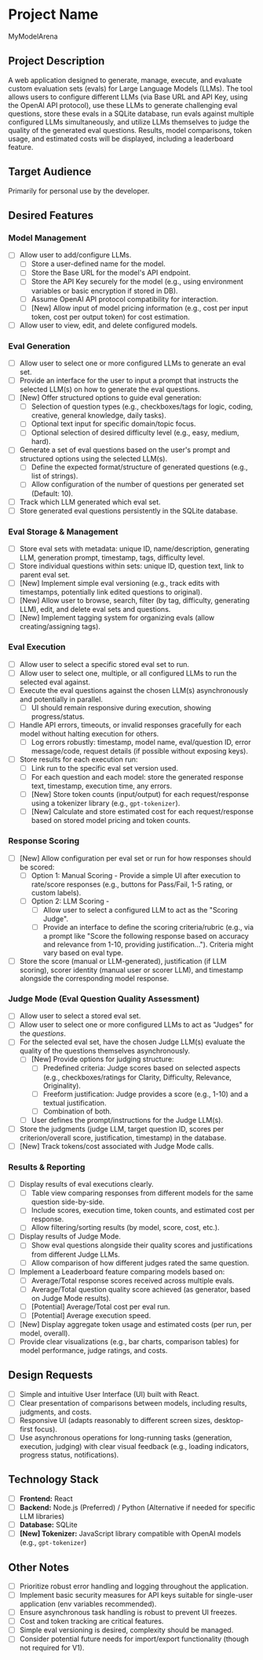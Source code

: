 # Project Name
MyModelArena

## Project Description
A web application designed to generate, manage, execute, and evaluate custom evaluation sets (evals) for Large Language Models (LLMs). The tool allows users to configure different LLMs (via Base URL and API Key, using the OpenAI API protocol), use these LLMs to generate challenging eval questions, store these evals in a SQLite database, run evals against multiple configured LLMs simultaneously, and utilize LLMs themselves to judge the quality of the generated eval questions. Results, model comparisons, token usage, and estimated costs will be displayed, including a leaderboard feature.

## Target Audience
Primarily for personal use by the developer.

## Desired Features
### Model Management
- [ ] Allow user to add/configure LLMs.
    - [ ] Store a user-defined name for the model.
    - [ ] Store the Base URL for the model's API endpoint.
    - [ ] Store the API Key securely for the model (e.g., using environment variables or basic encryption if stored in DB).
    - [ ] Assume OpenAI API protocol compatibility for interaction.
    - [ ] [New] Allow input of model pricing information (e.g., cost per input token, cost per output token) for cost estimation.
- [ ] Allow user to view, edit, and delete configured models.

### Eval Generation
- [ ] Allow user to select one or more configured LLMs to generate an eval set.
- [ ] Provide an interface for the user to input a prompt that instructs the selected LLM(s) on how to generate the eval questions.
- [ ] [New] Offer structured options to guide eval generation:
    - [ ] Selection of question types (e.g., checkboxes/tags for logic, coding, creative, general knowledge, daily tasks).
    - [ ] Optional text input for specific domain/topic focus.
    - [ ] Optional selection of desired difficulty level (e.g., easy, medium, hard).
- [ ] Generate a set of eval questions based on the user's prompt and structured options using the selected LLM(s).
    - [ ] Define the expected format/structure of generated questions (e.g., list of strings).
    - [ ] Allow configuration of the number of questions per generated set (Default: 10).
- [ ] Track which LLM generated which eval set.
- [ ] Store generated eval questions persistently in the SQLite database.

### Eval Storage & Management
- [ ] Store eval sets with metadata: unique ID, name/description, generating LLM, generation prompt, timestamp, tags, difficulty level.
- [ ] Store individual questions within sets: unique ID, question text, link to parent eval set.
- [ ] [New] Implement simple eval versioning (e.g., track edits with timestamps, potentially link edited questions to original).
- [ ] [New] Allow user to browse, search, filter (by tag, difficulty, generating LLM), edit, and delete eval sets and questions.
- [ ] [New] Implement tagging system for organizing evals (allow creating/assigning tags).

### Eval Execution
- [ ] Allow user to select a specific stored eval set to run.
- [ ] Allow user to select one, multiple, or all configured LLMs to run the selected eval against.
- [ ] Execute the eval questions against the chosen LLM(s) asynchronously and potentially in parallel.
    - [ ] UI should remain responsive during execution, showing progress/status.
- [ ] Handle API errors, timeouts, or invalid responses gracefully for each model without halting execution for others.
    - [ ] Log errors robustly: timestamp, model name, eval/question ID, error message/code, request details (if possible without exposing keys).
- [ ] Store results for each execution run:
    - [ ] Link run to the specific eval set version used.
    - [ ] For each question and each model: store the generated response text, timestamp, execution time, any errors.
    - [ ] [New] Store token counts (input/output) for each request/response using a tokenizer library (e.g., `gpt-tokenizer`).
    - [ ] [New] Calculate and store estimated cost for each request/response based on stored model pricing and token counts.

### Response Scoring
- [ ] [New] Allow configuration per eval set or run for how responses should be scored:
    - [ ] Option 1: Manual Scoring - Provide a simple UI after execution to rate/score responses (e.g., buttons for Pass/Fail, 1-5 rating, or custom labels).
    - [ ] Option 2: LLM Scoring -
        - [ ] Allow user to select a configured LLM to act as the "Scoring Judge".
        - [ ] Provide an interface to define the scoring criteria/rubric (e.g., via a prompt like "Score the following response based on accuracy and relevance from 1-10, providing justification..."). Criteria might vary based on eval type.
- [ ] Store the score (manual or LLM-generated), justification (if LLM scoring), scorer identity (manual user or scorer LLM), and timestamp alongside the corresponding model response.

### Judge Mode (Eval Question Quality Assessment)
- [ ] Allow user to select a stored eval set.
- [ ] Allow user to select one or more configured LLMs to act as "Judges" for the *questions*.
- [ ] For the selected eval set, have the chosen Judge LLM(s) evaluate the quality of the questions themselves asynchronously.
    - [ ] [New] Provide options for judging structure:
        - [ ] Predefined criteria: Judge scores based on selected aspects (e.g., checkboxes/ratings for Clarity, Difficulty, Relevance, Originality).
        - [ ] Freeform justification: Judge provides a score (e.g., 1-10) and a textual justification.
        - [ ] Combination of both.
    - [ ] User defines the prompt/instructions for the Judge LLM(s).
- [ ] Store the judgments (judge LLM, target question ID, scores per criterion/overall score, justification, timestamp) in the database.
- [ ] [New] Track tokens/cost associated with Judge Mode calls.

### Results & Reporting
- [ ] Display results of eval executions clearly.
    - [ ] Table view comparing responses from different models for the same question side-by-side.
    - [ ] Include scores, execution time, token counts, and estimated cost per response.
    - [ ] Allow filtering/sorting results (by model, score, cost, etc.).
- [ ] Display results of Judge Mode.
    - [ ] Show eval questions alongside their quality scores and justifications from different Judge LLMs.
    - [ ] Allow comparison of how different judges rated the same question.
- [ ] Implement a Leaderboard feature comparing models based on:
    - [ ] Average/Total response scores received across multiple evals.
    - [ ] Average/Total question quality score achieved (as generator, based on Judge Mode results).
    - [ ] [Potential] Average/Total cost per eval run.
    - [ ] [Potential] Average execution speed.
- [ ] [New] Display aggregate token usage and estimated costs (per run, per model, overall).
- [ ] Provide clear visualizations (e.g., bar charts, comparison tables) for model performance, judge ratings, and costs.

## Design Requests
- [ ] Simple and intuitive User Interface (UI) built with React.
- [ ] Clear presentation of comparisons between models, including results, judgments, and costs.
- [ ] Responsive UI (adapts reasonably to different screen sizes, desktop-first focus).
- [ ] Use asynchronous operations for long-running tasks (generation, execution, judging) with clear visual feedback (e.g., loading indicators, progress status, notifications).

## Technology Stack
- [ ] **Frontend:** React
- [ ] **Backend:** Node.js (Preferred) / Python (Alternative if needed for specific LLM libraries)
- [ ] **Database:** SQLite
- [ ] **[New] Tokenizer:** JavaScript library compatible with OpenAI models (e.g., `gpt-tokenizer`)

## Other Notes
- [ ] Prioritize robust error handling and logging throughout the application.
- [ ] Implement basic security measures for API keys suitable for single-user application (env variables recommended).
- [ ] Ensure asynchronous task handling is robust to prevent UI freezes.
- [ ] Cost and token tracking are critical features.
- [ ] Simple eval versioning is desired, complexity should be managed.
- [ ] Consider potential future needs for import/export functionality (though not required for V1).